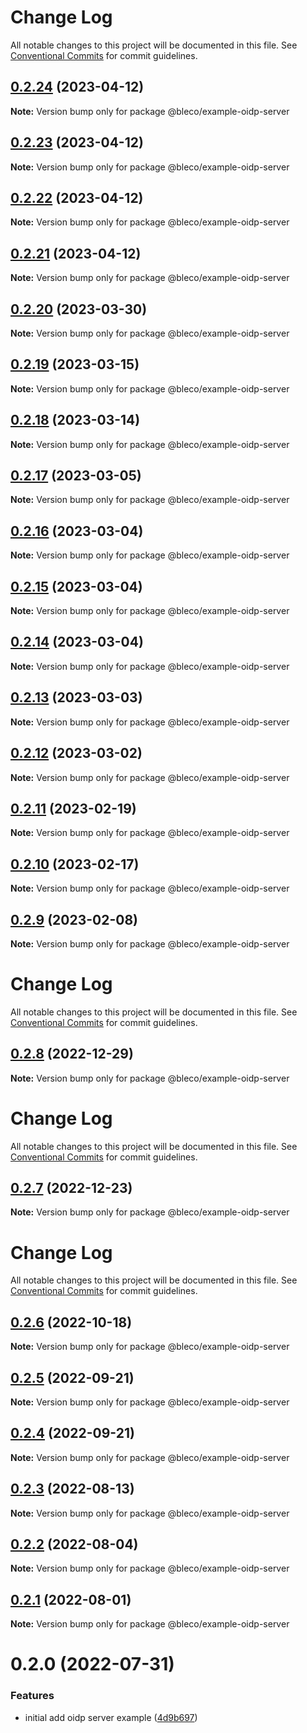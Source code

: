 # Change Log

All notable changes to this project will be documented in this file.
See [Conventional Commits](https://conventionalcommits.org) for commit guidelines.

## [0.2.24](https://github.com/betaly/bleco/compare/@bleco/example-oidp-server@0.2.23...@bleco/example-oidp-server@0.2.24) (2023-04-12)

**Note:** Version bump only for package @bleco/example-oidp-server





## [0.2.23](https://github.com/betaly/bleco/compare/@bleco/example-oidp-server@0.2.22...@bleco/example-oidp-server@0.2.23) (2023-04-12)

**Note:** Version bump only for package @bleco/example-oidp-server





## [0.2.22](https://github.com/betaly/bleco/compare/@bleco/example-oidp-server@0.2.21...@bleco/example-oidp-server@0.2.22) (2023-04-12)

**Note:** Version bump only for package @bleco/example-oidp-server





## [0.2.21](https://github.com/betaly/bleco/compare/@bleco/example-oidp-server@0.2.20...@bleco/example-oidp-server@0.2.21) (2023-04-12)

**Note:** Version bump only for package @bleco/example-oidp-server





## [0.2.20](https://github.com/betaly/bleco/compare/@bleco/example-oidp-server@0.2.19...@bleco/example-oidp-server@0.2.20) (2023-03-30)

**Note:** Version bump only for package @bleco/example-oidp-server





## [0.2.19](https://github.com/betaly/bleco/compare/@bleco/example-oidp-server@0.2.18...@bleco/example-oidp-server@0.2.19) (2023-03-15)

**Note:** Version bump only for package @bleco/example-oidp-server





## [0.2.18](https://github.com/betaly/bleco/compare/@bleco/example-oidp-server@0.2.17...@bleco/example-oidp-server@0.2.18) (2023-03-14)

**Note:** Version bump only for package @bleco/example-oidp-server





## [0.2.17](https://github.com/betaly/bleco/compare/@bleco/example-oidp-server@0.2.16...@bleco/example-oidp-server@0.2.17) (2023-03-05)

**Note:** Version bump only for package @bleco/example-oidp-server





## [0.2.16](https://github.com/betaly/bleco/compare/@bleco/example-oidp-server@0.2.15...@bleco/example-oidp-server@0.2.16) (2023-03-04)

**Note:** Version bump only for package @bleco/example-oidp-server





## [0.2.15](https://github.com/betaly/bleco/compare/@bleco/example-oidp-server@0.2.14...@bleco/example-oidp-server@0.2.15) (2023-03-04)

**Note:** Version bump only for package @bleco/example-oidp-server





## [0.2.14](https://github.com/betaly/bleco/compare/@bleco/example-oidp-server@0.2.13...@bleco/example-oidp-server@0.2.14) (2023-03-04)

**Note:** Version bump only for package @bleco/example-oidp-server





## [0.2.13](https://gitr.net/betaly/bleco/compare/@bleco/example-oidp-server@0.2.12...@bleco/example-oidp-server@0.2.13) (2023-03-03)

**Note:** Version bump only for package @bleco/example-oidp-server





## [0.2.12](https://gitr.net/betaly/bleco/compare/@bleco/example-oidp-server@0.2.11...@bleco/example-oidp-server@0.2.12) (2023-03-02)

**Note:** Version bump only for package @bleco/example-oidp-server





## [0.2.11](https://gitr.net/betaly/bleco/compare/@bleco/example-oidp-server@0.2.10...@bleco/example-oidp-server@0.2.11) (2023-02-19)

**Note:** Version bump only for package @bleco/example-oidp-server





## [0.2.10](https://gitr.net/betaly/bleco/compare/@bleco/example-oidp-server@0.2.9...@bleco/example-oidp-server@0.2.10) (2023-02-17)

**Note:** Version bump only for package @bleco/example-oidp-server





## [0.2.9](https://gitr.net/betaly/bleco/compare/@bleco/example-oidp-server@0.2.8...@bleco/example-oidp-server@0.2.9) (2023-02-08)

**Note:** Version bump only for package @bleco/example-oidp-server





# Change Log

All notable changes to this project will be documented in this file. See
[Conventional Commits](https://conventionalcommits.org) for commit guidelines.

## [0.2.8](https://gitr.net/betaly/bleco/compare/@bleco/example-oidp-server@0.2.7...@bleco/example-oidp-server@0.2.8) (2022-12-29)

**Note:** Version bump only for package @bleco/example-oidp-server

# Change Log

All notable changes to this project will be documented in this file. See
[Conventional Commits](https://conventionalcommits.org) for commit guidelines.

## [0.2.7](https://gitr.net/betaly/bleco/compare/@bleco/example-oidp-server@0.2.6...@bleco/example-oidp-server@0.2.7) (2022-12-23)

**Note:** Version bump only for package @bleco/example-oidp-server

# Change Log

All notable changes to this project will be documented in this file. See
[Conventional Commits](https://conventionalcommits.org) for commit guidelines.

## [0.2.6](https://gitr.net/betaly/bleco/compare/@bleco/example-oidp-server@0.2.5...@bleco/example-oidp-server@0.2.6) (2022-10-18)

**Note:** Version bump only for package @bleco/example-oidp-server

## [0.2.5](https://gitr.net/betaly/bleco/compare/@bleco/example-oidp-server@0.2.4...@bleco/example-oidp-server@0.2.5) (2022-09-21)

**Note:** Version bump only for package @bleco/example-oidp-server

## [0.2.4](https://gitr.net/betaly/bleco/compare/@bleco/example-oidp-server@0.2.3...@bleco/example-oidp-server@0.2.4) (2022-09-21)

**Note:** Version bump only for package @bleco/example-oidp-server

## [0.2.3](https://gitr.net/betaly/bleco/compare/@bleco/example-oidp-server@0.2.2...@bleco/example-oidp-server@0.2.3) (2022-08-13)

**Note:** Version bump only for package @bleco/example-oidp-server

## [0.2.2](https://gitr.net/betaly/bleco/compare/@bleco/example-oidp-server@0.2.1...@bleco/example-oidp-server@0.2.2) (2022-08-04)

**Note:** Version bump only for package @bleco/example-oidp-server

## [0.2.1](https://gitr.net/betaly/bleco/compare/@bleco/example-oidp-server@0.2.0...@bleco/example-oidp-server@0.2.1) (2022-08-01)

**Note:** Version bump only for package @bleco/example-oidp-server

# 0.2.0 (2022-07-31)

### Features

- initial add oidp server example
  ([4d9b697](https://gitr.net/betaly/bleco/commits/4d9b697b6472efad45740d0e8e43aecf8383140b))
